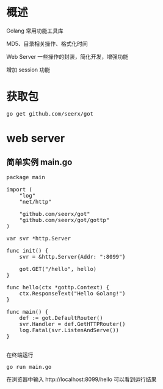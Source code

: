 # 概述
Golang 常用功能工具库

MD5、目录相关操作、格式化时间

Web Server 一些操作的封装，简化开发，增强功能

增加 session 功能

# 获取包
<pre>
go get github.com/seerx/got
</pre>

# web server
## 简单实例 main.go
<pre>
package main

import (
	"log"
	"net/http"

	"github.com/seerx/got"
	"github.com/seerx/got/gottp"
)

var svr *http.Server

func init() {
	svr = &http.Server{Addr: ":8099"}

	got.GET("/hello", hello)
}

func hello(ctx *gottp.Context) {
	ctx.ResponseText("Hello Golang!")
}

func main() {
	def := got.DefaultRouter()
	svr.Handler = def.GetHTTPRouter()
	log.Fatal(svr.ListenAndServe())
}

</pre>

在终端运行
<pre>
go run main.go
</pre>
在浏览器中输入 http://localhost:8099/hello
可以看到运行结果
